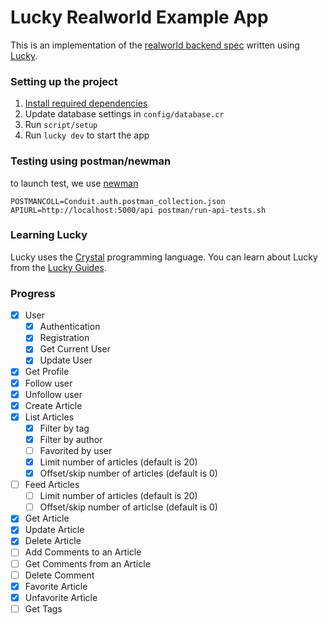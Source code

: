 # Lucky Realworld Example App

This is an implementation of the [realworld backend spec](https://github.com/gothinkster/realworld) written using [Lucky](https://luckyframework.org).

### Setting up the project

1. [Install required dependencies](https://luckyframework.org/guides/getting-started/installing#install-required-dependencies)
1. Update database settings in `config/database.cr`
1. Run `script/setup`
1. Run `lucky dev` to start the app


### Testing using postman/newman
to launch test, we use [newman](https://github.com/postmanlabs/newman#getting-started)

    POSTMANCOLL=Conduit.auth.postman_collection.json APIURL=http://localhost:5000/api postman/run-api-tests.sh

### Learning Lucky

Lucky uses the [Crystal](https://crystal-lang.org) programming language. You can learn about Lucky from the [Lucky Guides](https://luckyframework.org/guides/getting-started/why-lucky).


### Progress

- [x] User
  - [x] Authentication
  - [x] Registration
  - [x] Get Current User
  - [x] Update User
- [x] Get Profile
- [x] Follow user
- [x] Unfollow user
- [x] Create Article
- [x] List Articles
  - [x] Filter by tag
  - [x] Filter by author
  - [ ] Favorited by user
  - [x] Limit number of articles (default is 20)
  - [x] Offset/skip number of articles (default is 0)
- [ ] Feed Articles
  - [ ] Limit number of articles (default is 20)
  - [ ] Offset/skip number of articlse (default is 0)
- [x] Get Article
- [x] Update Article
- [x] Delete Article
- [ ] Add Comments to an Article
- [ ] Get Comments from an Article
- [ ] Delete Comment
- [x] Favorite Article
- [x] Unfavorite Article
- [ ] Get Tags
